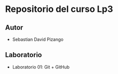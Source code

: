 # Repositorio del curso Lp3

## Autor

- Sebastian David Pizango

## Laboratorio

- Laboratorio 01: Git + GitHub
